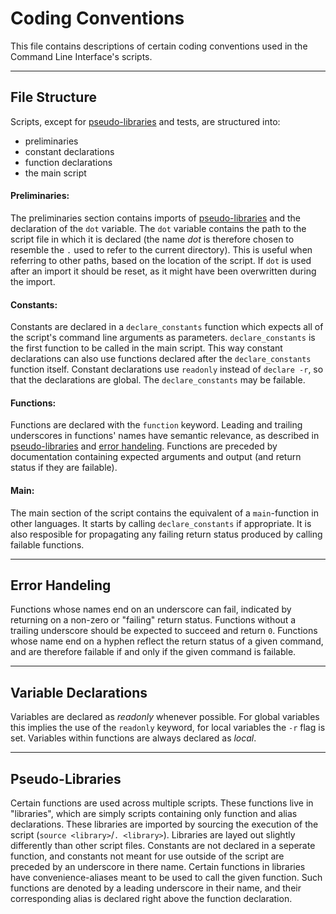 # Coding Conventions

This file contains descriptions of certain coding conventions used in the Command Line Interface's
scripts.

---

## File Structure
Scripts, except for [pseudo-libraries](#pseudolibraries) and tests, are structured into:
* preliminaries
* constant declarations
* function declarations
* the main script

#### Preliminaries:
The preliminaries section contains imports of [pseudo-libraries](#pseudolibraries) and the
declaration of the `dot` variable. The `dot` variable contains the path to the script file in which
it is declared (the name _dot_ is therefore chosen to resemble the `.` used to refer to the current
directory). This is useful when referring to other paths, based on the location of the script. If
`dot` is used after an import it should be reset, as it might have been overwritten during the
import.

#### Constants:
Constants are declared in a `declare_constants` function which expects all of the script's command
line arguments as parameters. `declare_constants` is the first function to be called in the main
script. This way constant declarations can also use functions declared after the `declare_constants`
function itself. Constant declarations use `readonly` instead of `declare -r`, so that the
declarations are global. The `declare_constants` may be failable.

#### Functions:
Functions are declared with the `function` keyword. Leading and trailing underscores in functions'
names have semantic relevance, as described in [pseudo-libraries](#pseudolibraries) and
[error handeling](#errorhandeling). Functions are preceded by documentation containing expected
arguments and output (and return status if they are failable).

#### Main:
The main section of the script contains the equivalent of a `main`-function in other languages. It
starts by calling `declare_constants` if appropriate. It is also resposible for propagating any
failing return status produced by calling failable functions.

---

<a name="errorhandeling"></a>
## Error Handeling
Functions whose names end on an underscore can fail, indicated by returning on a non-zero or
"failing" return status. Functions without a trailing underscore should be expected to succeed and
return `0`. Functions whose name end on a hyphen reflect the return status of a given command, and
are therefore failable if and only if the given command is failable.

---

## Variable Declarations
Variables are declared as _readonly_ whenever possible. For global variables this implies the use of
the `readonly` keyword, for local variables the `-r` flag is set. Variables within functions are
always declared as _local_.

---

<a name="pseudolibraries"></a>
## Pseudo-Libraries
Certain functions are used across multiple scripts. These functions live in "libraries", which are
simply scripts containing only function and alias declarations. These libraries are imported by
sourcing the execution of the script (`source <library>`/`. <library>`).
Libraries are layed out slightly differently than other script files. Constants are not declared in
a seperate function, and constants not meant for use outside of the script are preceded by an
underscore in there name. Certain functions in libraries have convenience-aliases meant to be used to call the given function. Such functions are denoted by a leading underscore in their name, and their corresponding alias is declared right above the function declaration.
